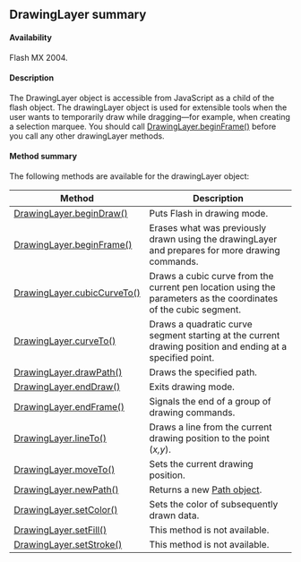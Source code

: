 ## DrawingLayer summary

#### Availability

Flash MX 2004.

#### Description

The DrawingLayer object is accessible from JavaScript as a child of the flash object. The drawingLayer object is used for extensible tools when the user wants to temporarily draw while dragging—for example, when creating a selection marquee. You should call [DrawingLayer.beginFrame()](../DrawingLayer_object/DrawingLayer1.md) before you call any other drawingLayer methods.

#### Method summary

The following methods are available for the drawingLayer object:

| **Method** | **Description** |
| --- | --- |
| [DrawingLayer.beginDraw()](../DrawingLayer_object/DrawingLayer.md) | Puts Flash in drawing mode. |
| [DrawingLayer.beginFrame()](../DrawingLayer_object/DrawingLayer1.md) | Erases what was previously drawn using the drawingLayer and prepares for more drawing commands. |
| [DrawingLayer.cubicCurveTo()](../DrawingLayer_object/DrawingLayer2.md) | Draws a cubic curve from the current pen location using the parameters as the coordinates of the cubic segment. |
| [DrawingLayer.curveTo()](../DrawingLayer_object/DrawingLayer3.md) | Draws a quadratic curve segment starting at the current drawing position and ending at a specified point. |
| [DrawingLayer.drawPath()](../DrawingLayer_object/DrawingLayer4.md) | Draws the specified path. |
| [DrawingLayer.endDraw()](../DrawingLayer_object/DrawingLayer5.md) | Exits drawing mode. |
| [DrawingLayer.endFrame()](../DrawingLayer_object/DrawingLayer6.md) | Signals the end of a group of drawing commands. |
| [DrawingLayer.lineTo()](../DrawingLayer_object/DrawingLayer7.md) | Draws a line from the current drawing position to the point (*x,y*). |
| [DrawingLayer.moveTo()](../DrawingLayer_object/DrawingLayer8.md) | Sets the current drawing position. |
| [DrawingLayer.newPath()](../DrawingLayer_object/DrawingLayer9.md) | Returns a new [Path object](../Path_object/Path_summary.md). |
| [DrawingLayer.setColor()](../DrawingLayer_object/DrawingLayer10.md) | Sets the color of subsequently drawn data. |
| [DrawingLayer.setFill()](../DrawingLayer_object/DrawingLayer11.md) | This method is not available. |
| [DrawingLayer.setStroke()](../DrawingLayer_object/DrawingLayer12.md) | This method is not available. |
